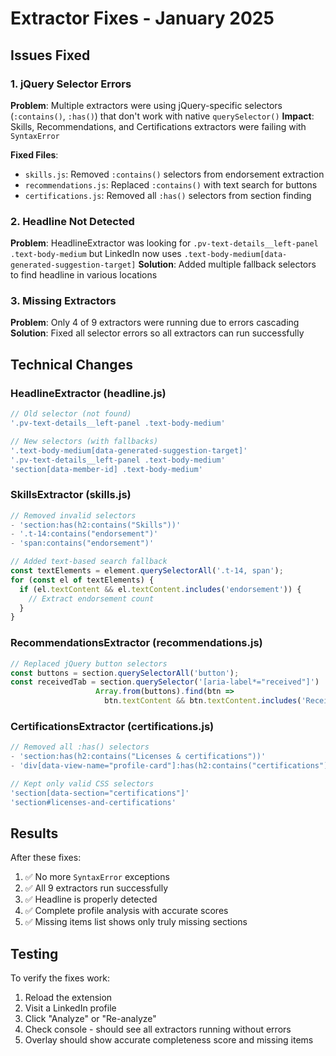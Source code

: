 # Extractor Fixes - January 2025

## Issues Fixed

### 1. jQuery Selector Errors
**Problem**: Multiple extractors were using jQuery-specific selectors (`:contains()`, `:has()`) that don't work with native `querySelector()`
**Impact**: Skills, Recommendations, and Certifications extractors were failing with `SyntaxError`

**Fixed Files**:
- `skills.js`: Removed `:contains()` selectors from endorsement extraction
- `recommendations.js`: Replaced `:contains()` with text search for buttons
- `certifications.js`: Removed all `:has()` selectors from section finding

### 2. Headline Not Detected
**Problem**: HeadlineExtractor was looking for `.pv-text-details__left-panel .text-body-medium` but LinkedIn now uses `.text-body-medium[data-generated-suggestion-target]`
**Solution**: Added multiple fallback selectors to find headline in various locations

### 3. Missing Extractors
**Problem**: Only 4 of 9 extractors were running due to errors cascading
**Solution**: Fixed all selector errors so all extractors can run successfully

## Technical Changes

### HeadlineExtractor (headline.js)
```javascript
// Old selector (not found)
'.pv-text-details__left-panel .text-body-medium'

// New selectors (with fallbacks)
'.text-body-medium[data-generated-suggestion-target]'
'.pv-text-details__left-panel .text-body-medium'
'section[data-member-id] .text-body-medium'
```

### SkillsExtractor (skills.js)
```javascript
// Removed invalid selectors
- 'section:has(h2:contains("Skills"))'
- '.t-14:contains("endorsement")'
- 'span:contains("endorsement")'

// Added text-based search fallback
const textElements = element.querySelectorAll('.t-14, span');
for (const el of textElements) {
  if (el.textContent && el.textContent.includes('endorsement')) {
    // Extract endorsement count
  }
}
```

### RecommendationsExtractor (recommendations.js)
```javascript
// Replaced jQuery button selectors
const buttons = section.querySelectorAll('button');
const receivedTab = section.querySelector('[aria-label*="received"]') || 
                   Array.from(buttons).find(btn => 
                     btn.textContent && btn.textContent.includes('Received'));
```

### CertificationsExtractor (certifications.js)
```javascript
// Removed all :has() selectors
- 'section:has(h2:contains("Licenses & certifications"))'
- 'div[data-view-name="profile-card"]:has(h2:contains("certifications"))'

// Kept only valid CSS selectors
'section[data-section="certifications"]'
'section#licenses-and-certifications'
```

## Results

After these fixes:
1. ✅ No more `SyntaxError` exceptions
2. ✅ All 9 extractors run successfully
3. ✅ Headline is properly detected
4. ✅ Complete profile analysis with accurate scores
5. ✅ Missing items list shows only truly missing sections

## Testing

To verify the fixes work:
1. Reload the extension
2. Visit a LinkedIn profile
3. Click "Analyze" or "Re-analyze"
4. Check console - should see all extractors running without errors
5. Overlay should show accurate completeness score and missing items